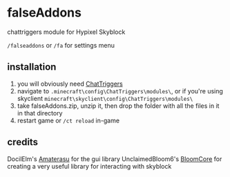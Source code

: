 # falseAddons

chattriggers module for Hypixel Skyblock

`/falseaddons` or `/fa` for settings menu

## installation
1. you will obviously need [ChatTriggers](https://www.chattriggers.com/)
2. navigate to `.minecraft\config\ChatTriggers\modules\`, or if you're using skyclient `minecraft\skyclient\config\ChatTriggers\modules\`
3. take falseAddons.zip, unzip it, then drop the folder with all the files in it in that directory
4. restart game or `/ct reload` in-game

## credits
DocilElm's [Amaterasu](https://github.com/DocilElm/Amaterasu) for the gui library
UnclaimedBloom6's [BloomCore](https://github.com/UnclaimedBloom6) for creating a very useful library for interacting with skyblock

